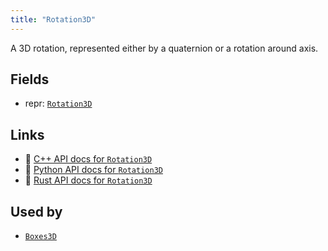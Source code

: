 ```yaml
---
title: "Rotation3D"
---
```


A 3D rotation, represented either by a quaternion or a rotation around axis.

## Fields

* repr: [`Rotation3D`](../datatypes/rotation3d.md)

## Links
 * 🌊 [C++ API docs for `Rotation3D`](https://ref.rerun.io/docs/cpp/stable/structrerun_1_1components_1_1Rotation3D.html)
 * 🐍 [Python API docs for `Rotation3D`](https://ref.rerun.io/docs/python/stable/common/components#rerun.components.Rotation3D)
 * 🦀 [Rust API docs for `Rotation3D`](https://docs.rs/rerun/latest/rerun/components/struct.Rotation3D.html)


## Used by

* [`Boxes3D`](../archetypes/boxes3d.md)
